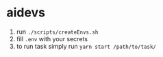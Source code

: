 # aidevs

1. run `./scripts/createEnvs.sh`
2. fill `.env` with your secrets
3. to run task simply run `yarn start /path/to/task/`